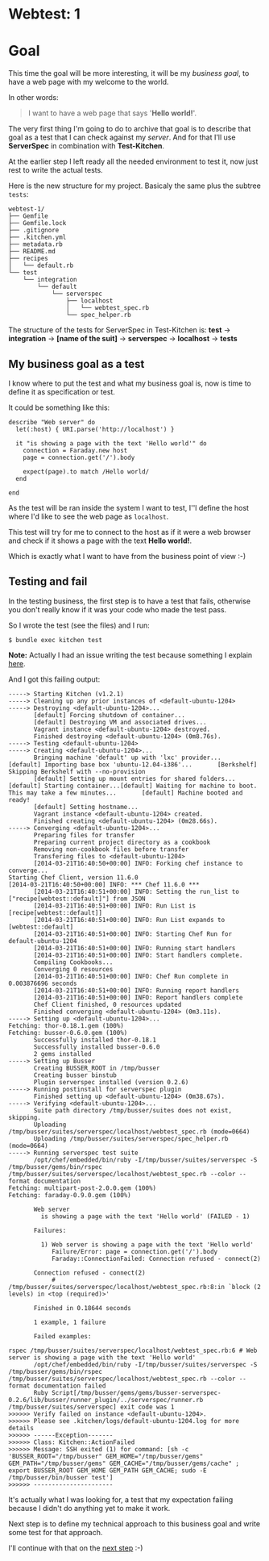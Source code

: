 # Webtest: 1

# Goal

This time the goal will be more interesting, it will be my *business goal*, to have a web page with my welcome to the world.

In other words:
> I want to have a web page that says '**Hello world!**'.

The very first thing I'm going to do to archive that goal is to describe that goal as a test that I can check against my *server*. And for that I'll use **ServerSpec** in combination with **Test-Kitchen**.

At the earlier step I left ready all the needed environment to test it, now just rest to write the actual tests.

Here is the new structure for my project. Basicaly the same plus the subtree `tests`:
```
webtest-1/
├── Gemfile
├── Gemfile.lock
├── .gitignore
├── .kitchen.yml
├── metadata.rb
├── README.md
├── recipes
│   └── default.rb
└── test
    └── integration
        └── default
            └── serverspec
                ├── localhost
                │   └── webtest_spec.rb
                └── spec_helper.rb
```

The structure of the tests for ServerSpec in Test-Kitchen is:
**test** -> **integration** -> **[name of the suit]** -> **serverspec** -> **localhost** -> **tests**


## My business goal as a test

I know where to put the test and what my business goal is, now is time to define it as specification or test.

It could be something like this:
```
describe "Web server" do
  let(:host) { URI.parse('http://localhost') }

  it "is showing a page with the text 'Hello world'" do
    connection = Faraday.new host
    page = connection.get('/').body

    expect(page).to match /Hello world/
  end

end
```

As the test will be ran inside the system I want to test, I''l define the host where I'd like to see the web page as `localhost`.

This test will try for me to connect to the host as if it were a web browser and check if it shows a page with the text **Hello world!**.

Which is exactly what I want to have from the business point of view :-)

## Testing and fail

In the testing business, the first step is to have a test that fails, otherwise you don't really know if it was your code who made the test pass.

So I wrote the test (see the files) and I run:
```
$ bundle exec kitchen test
```
**Note:** Actually I had an issue writing the test because something I explain [here][1].

And I got this failing output:
```
-----> Starting Kitchen (v1.2.1)
-----> Cleaning up any prior instances of <default-ubuntu-1204>
-----> Destroying <default-ubuntu-1204>...
       [default] Forcing shutdown of container...
       [default] Destroying VM and associated drives...
       Vagrant instance <default-ubuntu-1204> destroyed.
       Finished destroying <default-ubuntu-1204> (0m8.76s).
-----> Testing <default-ubuntu-1204>
-----> Creating <default-ubuntu-1204>...
       Bringing machine 'default' up with 'lxc' provider...
[default] Importing base box 'ubuntu-12.04-i386'...       [Berkshelf] Skipping Berkshelf with --no-provision
       [default] Setting up mount entries for shared folders...
[default] Starting container...[default] Waiting for machine to boot. This may take a few minutes...       [default] Machine booted and ready!
       [default] Setting hostname...
       Vagrant instance <default-ubuntu-1204> created.
       Finished creating <default-ubuntu-1204> (0m28.66s).
-----> Converging <default-ubuntu-1204>...
       Preparing files for transfer
       Preparing current project directory as a cookbook
       Removing non-cookbook files before transfer
       Transfering files to <default-ubuntu-1204>
       [2014-03-21T16:40:50+00:00] INFO: Forking chef instance to converge...
Starting Chef Client, version 11.6.0
[2014-03-21T16:40:50+00:00] INFO: *** Chef 11.6.0 ***
       [2014-03-21T16:40:51+00:00] INFO: Setting the run_list to ["recipe[webtest::default]"] from JSON
       [2014-03-21T16:40:51+00:00] INFO: Run List is [recipe[webtest::default]]
       [2014-03-21T16:40:51+00:00] INFO: Run List expands to [webtest::default]
       [2014-03-21T16:40:51+00:00] INFO: Starting Chef Run for default-ubuntu-1204
       [2014-03-21T16:40:51+00:00] INFO: Running start handlers
       [2014-03-21T16:40:51+00:00] INFO: Start handlers complete.
       Compiling Cookbooks...
       Converging 0 resources
       [2014-03-21T16:40:51+00:00] INFO: Chef Run complete in 0.003876696 seconds
       [2014-03-21T16:40:51+00:00] INFO: Running report handlers
       [2014-03-21T16:40:51+00:00] INFO: Report handlers complete
       Chef Client finished, 0 resources updated
       Finished converging <default-ubuntu-1204> (0m3.11s).
-----> Setting up <default-ubuntu-1204>...
Fetching: thor-0.18.1.gem (100%)
Fetching: busser-0.6.0.gem (100%)
       Successfully installed thor-0.18.1
       Successfully installed busser-0.6.0
       2 gems installed
-----> Setting up Busser
       Creating BUSSER_ROOT in /tmp/busser
       Creating busser binstub
       Plugin serverspec installed (version 0.2.6)
-----> Running postinstall for serverspec plugin
       Finished setting up <default-ubuntu-1204> (0m38.67s).
-----> Verifying <default-ubuntu-1204>...
       Suite path directory /tmp/busser/suites does not exist, skipping.
       Uploading /tmp/busser/suites/serverspec/localhost/webtest_spec.rb (mode=0664)
       Uploading /tmp/busser/suites/serverspec/spec_helper.rb (mode=0664)
-----> Running serverspec test suite
       /opt/chef/embedded/bin/ruby -I/tmp/busser/suites/serverspec -S /tmp/busser/gems/bin/rspec /tmp/busser/suites/serverspec/localhost/webtest_spec.rb --color --format documentation
Fetching: multipart-post-2.0.0.gem (100%)
Fetching: faraday-0.9.0.gem (100%)

       Web server
         is showing a page with the text 'Hello world' (FAILED - 1)

       Failures:

         1) Web server is showing a page with the text 'Hello world'
            Failure/Error: page = connection.get('/').body
            Faraday::ConnectionFailed: Connection refused - connect(2)

       Connection refused - connect(2)
            # /tmp/busser/suites/serverspec/localhost/webtest_spec.rb:8:in `block (2 levels) in <top (required)>'

       Finished in 0.18644 seconds

       1 example, 1 failure

       Failed examples:

rspec /tmp/busser/suites/serverspec/localhost/webtest_spec.rb:6 # Web server is showing a page with the text 'Hello world'
       /opt/chef/embedded/bin/ruby -I/tmp/busser/suites/serverspec -S /tmp/busser/gems/bin/rspec /tmp/busser/suites/serverspec/localhost/webtest_spec.rb --color --format documentation failed
       Ruby Script[/tmp/busser/gems/gems/busser-serverspec-0.2.6/lib/busser/runner_plugin/../serverspec/runner.rb /tmp/busser/suites/serverspec] exit code was 1
>>>>>> Verify failed on instance <default-ubuntu-1204>.
>>>>>> Please see .kitchen/logs/default-ubuntu-1204.log for more details
>>>>>> ------Exception-------
>>>>>> Class: Kitchen::ActionFailed
>>>>>> Message: SSH exited (1) for command: [sh -c 'BUSSER_ROOT="/tmp/busser" GEM_HOME="/tmp/busser/gems" GEM_PATH="/tmp/busser/gems" GEM_CACHE="/tmp/busser/gems/cache" ; export BUSSER_ROOT GEM_HOME GEM_PATH GEM_CACHE; sudo -E /tmp/busser/bin/busser test']
>>>>>> ----------------------
```

It's actually what I was looking for, a test that my expectation failing because I didn't do anything yet to make it work.

Next step is to define my technical approach to this business goal and write some test for that approach.

I'll continue with that on the [next step][2] :-)



  [1]: https://gist.github.com/juanje/9603938
  [2]: ../webtest-2
